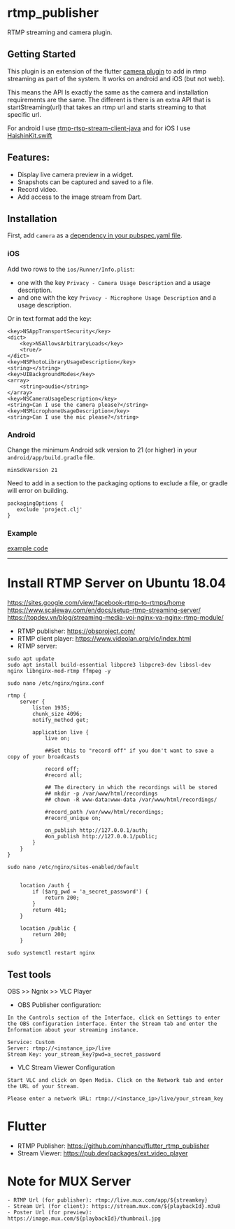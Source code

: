 # rtmp_publisher

RTMP streaming and camera plugin.

## Getting Started

This plugin is an extension of the flutter 
[camera plugin](https://pub.dev/packages/camera) to add in
rtmp streaming as part of the system.  It works on android and iOS
(but not web).

This means the API Is exactly the same as the camera and 
installation requirements are the same.  The different is there
is an extra API that is startStreaming(url) that takes an rtmp
url and starts streaming to that specific url.

For android I use [rtmp-rtsp-stream-client-java](https://github.com/pedroSG94/rtmp-rtsp-stream-client-java) 
and for iOS I use 
[HaishinKit.swift](https://github.com/shogo4405/HaishinKit.swift)
   
## Features:

* Display live camera preview in a widget.
* Snapshots can be captured and saved to a file.
* Record video.
* Add access to the image stream from Dart.

## Installation

First, add `camera` as a [dependency in your pubspec.yaml file](https://flutter.io/using-packages/).

### iOS

Add two rows to the `ios/Runner/Info.plist`:

* one with the key `Privacy - Camera Usage Description` and a usage description.
* and one with the key `Privacy - Microphone Usage Description` and a usage description.

Or in text format add the key:

```
<key>NSAppTransportSecurity</key>
<dict>
    <key>NSAllowsArbitraryLoads</key>
    <true/>
</dict>
<key>NSPhotoLibraryUsageDescription</key>
<string></string>
<key>UIBackgroundModes</key>
<array>
    <string>audio</string>
</array>
<key>NSCameraUsageDescription</key>
<string>Can I use the camera please?</string>
<key>NSMicrophoneUsageDescription</key>
<string>Can I use the mic please?</string>
```

### Android

Change the minimum Android sdk version to 21 (or higher) in your `android/app/build.gradle` file.

```
minSdkVersion 21
```

Need to add in a section to the packaging options to exclude a file, or gradle will error on building.

```
packagingOptions {
   exclude 'project.clj'
}
```

### Example

[example code](https://github.com/nhancv/flutter_rtmp_publisher/tree/master/example)

-----
# Install RTMP Server on Ubuntu 18.04

https://sites.google.com/view/facebook-rtmp-to-rtmps/home
https://www.scaleway.com/en/docs/setup-rtmp-streaming-server/
https://topdev.vn/blog/streaming-media-voi-nginx-va-nginx-rtmp-module/

- RTMP publisher: https://obsproject.com/
- RTMP client player: https://www.videolan.org/vlc/index.html
- RTMP server: 
```
sudo apt update
sudo apt install build-essential libpcre3 libpcre3-dev libssl-dev nginx libnginx-mod-rtmp ffmpeg -y

sudo nano /etc/nginx/nginx.conf

rtmp {
	server {
		listen 1935;
		chunk_size 4096;
		notify_method get;

		application live {
			live on;

			##Set this to "record off" if you don't want to save a copy of your broadcasts

			record off;
			#record all;

			## The directory in which the recordings will be stored
			## mkdir -p /var/www/html/recordings
			## chown -R www-data:www-data /var/www/html/recordings/

			#record_path /var/www/html/recordings;
			#record_unique on;

			on_publish http://127.0.0.1/auth;
			#on_publish http://127.0.0.1/public;
		}
	}
}

sudo nano /etc/nginx/sites-enabled/default


	location /auth {
		if ($arg_pwd = 'a_secret_password') {
			return 200;
		}
		return 401;
	}

	location /public {
		return 200;
	}

sudo systemctl restart nginx
```

## Test tools

OBS >> Ngnix >> VLC Player

- OBS Publisher configuration: 
```
In the Controls section of the Interface, click on Settings to enter the OBS configuration interface. Enter the Stream tab and enter the Information about your streaming instance.

Service: Custom
Server: rtmp://<instance_ip>/live
Stream Key: your_stream_key?pwd=a_secret_password 
```

- VLC Stream Viewer Configuration
```
Start VLC and click on Open Media. Click on the Network tab and enter the URL of your Stream.

Please enter a network URL: rtmp://<instance_ip>/live/your_stream_key
```

# Flutter

- RTMP Publisher: https://github.com/nhancv/flutter_rtmp_publisher
- Stream Viewer: https://pub.dev/packages/ext_video_player

# Note for MUX Server
```
- RTMP Url (for publisher): rtmp://live.mux.com/app/${streamkey}
- Stream Url (for client): https://stream.mux.com/${playbackId}.m3u8
- Poster Url (for preview): https://image.mux.com/${playbackId}/thumbnail.jpg
```